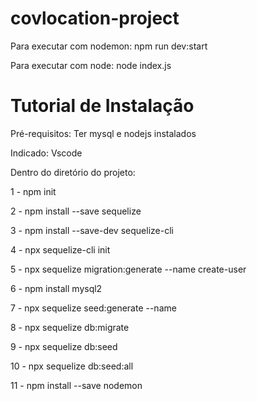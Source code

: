 # covlocation-project

Para executar com nodemon: npm run dev:start

Para executar com node: node index.js


# Tutorial de Instalação


Pré-requisitos: Ter mysql e nodejs instalados

Indicado: Vscode


Dentro do diretório do projeto:


1 - npm init 

2 - npm install --save sequelize

3 - npm install --save-dev sequelize-cli

4 - npx sequelize-cli init

5 - npx sequelize migration:generate --name create-user

6 - npm install mysql2

7 - npx sequelize seed:generate --name

8 - npx sequelize db:migrate

9 - npx sequelize db:seed

10 - npx sequelize db:seed:all

11 - npm install --save nodemon
